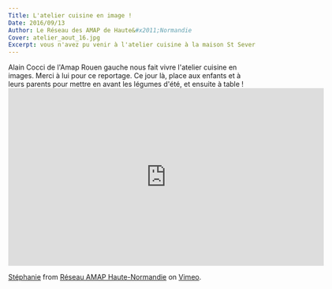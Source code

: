 ```yaml
---
Title: L'atelier cuisine en image ! 
Date: 2016/09/13
Author: Le Réseau des AMAP de Haute&#x2011;Normandie
Cover: atelier_aout_16.jpg
Excerpt: vous n'avez pu venir à l'atelier cuisine à la maison St Sever l'été dernière, Alain était là pour tourner une vidéo !
---
```


Alain Cocci de l'Amap Rouen gauche nous fait vivre l'atelier cuisine en images. Merci à lui pour ce reportage. Ce jour là, place aux enfants et à leurs parents pour mettre en avant les légumes d'été, et ensuite à table !  <iframe src="https://player.vimeo.com/video/185457419" width="640" height="360" frameborder="0" webkitallowfullscreen mozallowfullscreen allowfullscreen></iframe>
<p><a href="https://vimeo.com/185457419">St&eacute;phanie</a> from <a href="https://vimeo.com/user45933380">R&eacute;seau AMAP Haute-Normandie</a> on <a href="https://vimeo.com">Vimeo</a>.</p>